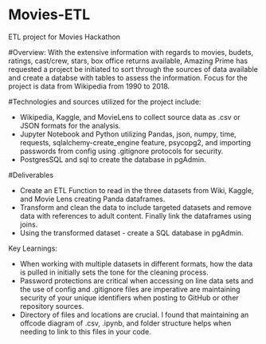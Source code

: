 # Movies-ETL
ETL project for Movies Hackathon

#Overview:
With the extensive information with regards to movies, budets, ratings, cast/crew, stars, box office returns available, Amazing Prime has requested a project be initiated to sort through the sources of data available and create a databse with tables to assess the information.  Focus for the project is data from Wikipedia from 1990 to 2018.

#Technologies and sources utilized for the project include:
- Wikipedia, Kaggle, and MovieLens to collect source data as .csv or JSON formats for the analysis.
- Jupyter Notebook and Python utilizing Pandas, json, numpy, time, requests, sqlalchemy-create_engine feature, psycopg2, and importing passwords from config using .gitignore protocols for security.
- PostgresSQL and sql to create the database in pgAdmin.

#Deliverables 
- Create an ETL Function to read in the three datasets from Wiki, Kaggle, and Movie Lens creating Panda dataframes.
- Transform and clean the data to include targeted datasets and remove data with references to adult content. Finally link the dataframes using joins.
- Using the transformed dataset - create a SQL database in pgAdmin.

Key Learnings:
- When working with multiple datasets in different formats, how the data is pulled in initially sets the tone for the cleaning process.  
- Password protections are critical when accessing on line data sets and the use of config and .gitignore files are imperative are maintaining security of your unique identifiers when posting to GitHub or other repository sources.
- Directory of files and locations are crucial.  I found that maintaining an offcode diagram of .csv, .ipynb, and folder structure helps when needing to link to this files in your code.




